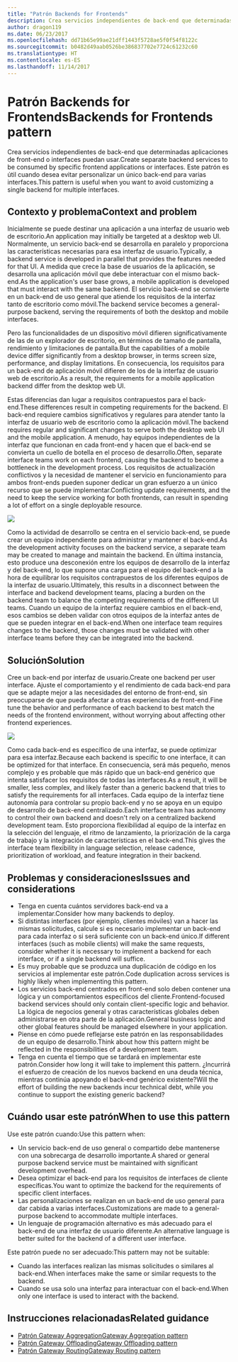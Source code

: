 ```yaml
---
title: "Patrón Backends for Frontends"
description: Crea servicios independientes de back-end que determinadas aplicaciones de front-end o interfaces puedan usar.
author: dragon119
ms.date: 06/23/2017
ms.openlocfilehash: dd71b65e99ae21dff1443f5728ae5f0f54f8122c
ms.sourcegitcommit: b0482d49aab0526be386837702e7724c61232c60
ms.translationtype: HT
ms.contentlocale: es-ES
ms.lasthandoff: 11/14/2017
---
```

# <a name="backends-for-frontends-pattern"></a><span data-ttu-id="f5cd1-103">Patrón Backends for Frontends</span><span class="sxs-lookup"><span data-stu-id="f5cd1-103">Backends for Frontends pattern</span></span>

<span data-ttu-id="f5cd1-104">Crea servicios independientes de back-end que determinadas aplicaciones de front-end o interfaces puedan usar.</span><span class="sxs-lookup"><span data-stu-id="f5cd1-104">Create separate backend services to be consumed by specific frontend applications or interfaces.</span></span> <span data-ttu-id="f5cd1-105">Este patrón es útil cuando desea evitar personalizar un único back-end para varias interfaces.</span><span class="sxs-lookup"><span data-stu-id="f5cd1-105">This pattern is useful when you want to avoid customizing a single backend for multiple interfaces.</span></span>

## <a name="context-and-problem"></a><span data-ttu-id="f5cd1-106">Contexto y problema</span><span class="sxs-lookup"><span data-stu-id="f5cd1-106">Context and problem</span></span>

<span data-ttu-id="f5cd1-107">Inicialmente se puede destinar una aplicación a una interfaz de usuario web de escritorio.</span><span class="sxs-lookup"><span data-stu-id="f5cd1-107">An application may initially be targeted at a desktop web UI.</span></span> <span data-ttu-id="f5cd1-108">Normalmente, un servicio back-end se desarrolla en paralelo y proporciona las características necesarias para esa interfaz de usuario.</span><span class="sxs-lookup"><span data-stu-id="f5cd1-108">Typically, a backend service is developed in parallel that provides the features needed for that UI.</span></span> <span data-ttu-id="f5cd1-109">A medida que crece la base de usuarios de la aplicación, se desarrolla una aplicación móvil que debe interactuar con el mismo back-end.</span><span class="sxs-lookup"><span data-stu-id="f5cd1-109">As the application's user base grows, a mobile application is developed that must interact with the same backend.</span></span> <span data-ttu-id="f5cd1-110">El servicio back-end se convierte en un back-end de uso general que atiende los requisitos de la interfaz tanto de escritorio como móvil.</span><span class="sxs-lookup"><span data-stu-id="f5cd1-110">The backend service becomes a general-purpose backend, serving the requirements of both the desktop and mobile interfaces.</span></span>

<span data-ttu-id="f5cd1-111">Pero las funcionalidades de un dispositivo móvil difieren significativamente de las de un explorador de escritorio, en términos de tamaño de pantalla, rendimiento y limitaciones de pantalla.</span><span class="sxs-lookup"><span data-stu-id="f5cd1-111">But the capabilities of a mobile device differ significantly from a desktop browser, in terms screen size, performance, and display limitations.</span></span> <span data-ttu-id="f5cd1-112">En consecuencia, los requisitos para un back-end de aplicación móvil difieren de los de la interfaz de usuario web de escritorio.</span><span class="sxs-lookup"><span data-stu-id="f5cd1-112">As a result, the requirements for a mobile application backend differ from the desktop web UI.</span></span> 

<span data-ttu-id="f5cd1-113">Estas diferencias dan lugar a requisitos contrapuestos para el back-end.</span><span class="sxs-lookup"><span data-stu-id="f5cd1-113">These differences result in competing requirements for the backend.</span></span> <span data-ttu-id="f5cd1-114">El back-end requiere cambios significativos y regulares para atender tanto la interfaz de usuario web de escritorio como la aplicación móvil.</span><span class="sxs-lookup"><span data-stu-id="f5cd1-114">The backend requires regular and significant changes to serve both the desktop web UI and the mobile application.</span></span> <span data-ttu-id="f5cd1-115">A menudo, hay equipos independientes de la interfaz que funcionan en cada front-end y hacen que el back-end se convierta un cuello de botella en el proceso de desarrollo.</span><span class="sxs-lookup"><span data-stu-id="f5cd1-115">Often, separate interface teams work on each frontend, causing the backend to become a bottleneck in the development process.</span></span> <span data-ttu-id="f5cd1-116">Los requisitos de actualización conflictivos y la necesidad de mantener el servicio en funcionamiento para ambos front-ends pueden suponer dedicar un gran esfuerzo a un único recurso que se puede implementar.</span><span class="sxs-lookup"><span data-stu-id="f5cd1-116">Conflicting update requirements, and the need to keep the service working for both frontends, can result in spending a lot of effort on a single deployable resource.</span></span>

![](./_images/backend-for-frontend.png) 

<span data-ttu-id="f5cd1-117">Como la actividad de desarrollo se centra en el servicio back-end, se puede crear un equipo independiente para administrar y mantener el back-end.</span><span class="sxs-lookup"><span data-stu-id="f5cd1-117">As the development activity focuses on the backend service, a separate team may be created to manage and maintain the backend.</span></span> <span data-ttu-id="f5cd1-118">En última instancia, esto produce una desconexión entre los equipos de desarrollo de la interfaz y del back-end, lo que supone una carga para el equipo del back-end a la hora de equilibrar los requisitos contrapuestos de los diferentes equipos de la interfaz de usuario.</span><span class="sxs-lookup"><span data-stu-id="f5cd1-118">Ultimately, this results in a disconnect between the interface and backend development teams, placing a burden on the backend team to balance the competing requirements of the different UI teams.</span></span> <span data-ttu-id="f5cd1-119">Cuando un equipo de la interfaz requiere cambios en el back-end, esos cambios se deben validar con otros equipos de la interfaz antes de que se pueden integrar en el back-end.</span><span class="sxs-lookup"><span data-stu-id="f5cd1-119">When one interface team requires changes to the backend, those changes must be validated with other interface teams before they can be integrated into the backend.</span></span> 

## <a name="solution"></a><span data-ttu-id="f5cd1-120">Solución</span><span class="sxs-lookup"><span data-stu-id="f5cd1-120">Solution</span></span>

<span data-ttu-id="f5cd1-121">Cree un back-end por interfaz de usuario.</span><span class="sxs-lookup"><span data-stu-id="f5cd1-121">Create one backend per user interface.</span></span> <span data-ttu-id="f5cd1-122">Ajuste el comportamiento y el rendimiento de cada back-end para que se adapte mejor a las necesidades del entorno de front-end, sin preocuparse de que pueda afectar a otras experiencias de front-end.</span><span class="sxs-lookup"><span data-stu-id="f5cd1-122">Fine tune the behavior and performance of each backend to best match the needs of the frontend environment, without worrying about affecting other frontend experiences.</span></span>

![](./_images/backend-for-frontend-example.png) 

<span data-ttu-id="f5cd1-123">Como cada back-end es específico de una interfaz, se puede optimizar para esa interfaz.</span><span class="sxs-lookup"><span data-stu-id="f5cd1-123">Because each backend is specific to one interface, it can be optimized for that interface.</span></span> <span data-ttu-id="f5cd1-124">En consecuencia, será más pequeño, menos complejo y es probable que más rápido que un back-end genérico que intenta satisfacer los requisitos de todas las interfaces.</span><span class="sxs-lookup"><span data-stu-id="f5cd1-124">As a result, it will be smaller, less complex, and likely faster than a generic backend that tries to satisfy the requirements for all interfaces.</span></span> <span data-ttu-id="f5cd1-125">Cada equipo de la interfaz tiene autonomía para controlar su propio back-end y no se apoya en un equipo de desarrollo de back-end centralizado.</span><span class="sxs-lookup"><span data-stu-id="f5cd1-125">Each interface team has autonomy to control their own backend and doesn't rely on a centralized backend development team.</span></span> <span data-ttu-id="f5cd1-126">Esto proporciona flexibilidad al equipo de la interfaz en la selección del lenguaje, el ritmo de lanzamiento, la priorización de la carga de trabajo y la integración de características en el back-end.</span><span class="sxs-lookup"><span data-stu-id="f5cd1-126">This gives the interface team flexibility in language selection, release cadence, prioritization of workload, and feature integration in their backend.</span></span>

## <a name="issues-and-considerations"></a><span data-ttu-id="f5cd1-127">Problemas y consideraciones</span><span class="sxs-lookup"><span data-stu-id="f5cd1-127">Issues and considerations</span></span>

- <span data-ttu-id="f5cd1-128">Tenga en cuenta cuántos servidores back-end va a implementar.</span><span class="sxs-lookup"><span data-stu-id="f5cd1-128">Consider how many backends to deploy.</span></span>
- <span data-ttu-id="f5cd1-129">Si distintas interfaces (por ejemplo, clientes móviles) van a hacer las mismas solicitudes, calcule si es necesario implementar un back-end para cada interfaz o si será suficiente con un back-end único.</span><span class="sxs-lookup"><span data-stu-id="f5cd1-129">If different interfaces (such as mobile clients) will make the same requests, consider whether it is necessary to implement a backend for each interface, or if a single backend will suffice.</span></span>
- <span data-ttu-id="f5cd1-130">Es muy probable que se produzca una duplicación de código en los servicios al implementar este patrón.</span><span class="sxs-lookup"><span data-stu-id="f5cd1-130">Code duplication across services is highly likely when implementing this pattern.</span></span>
- <span data-ttu-id="f5cd1-131">Los servicios back-end centrados en front-end solo deben contener una lógica y un comportamientos específicos del cliente.</span><span class="sxs-lookup"><span data-stu-id="f5cd1-131">Frontend-focused backend services should only contain client-specific logic and behavior.</span></span> <span data-ttu-id="f5cd1-132">La lógica de negocios general y otras características globales deben administrarse en otra parte de la aplicación.</span><span class="sxs-lookup"><span data-stu-id="f5cd1-132">General business logic and other global features should be managed elsewhere in your application.</span></span>
- <span data-ttu-id="f5cd1-133">Piense en cómo puede reflejarse este patrón en las responsabilidades de un equipo de desarrollo.</span><span class="sxs-lookup"><span data-stu-id="f5cd1-133">Think about how this pattern might be reflected in the responsibilities of a development team.</span></span>
- <span data-ttu-id="f5cd1-134">Tenga en cuenta el tiempo que se tardará en implementar este patrón.</span><span class="sxs-lookup"><span data-stu-id="f5cd1-134">Consider how long it will take to implement this pattern.</span></span> <span data-ttu-id="f5cd1-135">¿Incurrirá el esfuerzo de creación de los nuevos backend en una deuda técnica, mientras continúa apoyando el back-end genérico existente?</span><span class="sxs-lookup"><span data-stu-id="f5cd1-135">Will the effort of building the new backends incur technical debt, while you continue to support the existing generic backend?</span></span>

## <a name="when-to-use-this-pattern"></a><span data-ttu-id="f5cd1-136">Cuándo usar este patrón</span><span class="sxs-lookup"><span data-stu-id="f5cd1-136">When to use this pattern</span></span>

<span data-ttu-id="f5cd1-137">Use este patrón cuando:</span><span class="sxs-lookup"><span data-stu-id="f5cd1-137">Use this pattern when:</span></span>

- <span data-ttu-id="f5cd1-138">Un servicio back-end de uso general o compartido debe mantenerse con una sobrecarga de desarrollo importante.</span><span class="sxs-lookup"><span data-stu-id="f5cd1-138">A shared or general purpose backend service must be maintained with significant development overhead.</span></span>
- <span data-ttu-id="f5cd1-139">Desea optimizar el back-end para los requisitos de interfaces de cliente específicas.</span><span class="sxs-lookup"><span data-stu-id="f5cd1-139">You want to optimize the backend for the requirements of specific client interfaces.</span></span>
- <span data-ttu-id="f5cd1-140">Las personalizaciones se realizan en un back-end de uso general para dar cabida a varias interfaces.</span><span class="sxs-lookup"><span data-stu-id="f5cd1-140">Customizations are made to a general-purpose backend to accommodate multiple interfaces.</span></span>
- <span data-ttu-id="f5cd1-141">Un lenguaje de programación alternativo es más adecuado para el back-end de una interfaz de usuario diferente.</span><span class="sxs-lookup"><span data-stu-id="f5cd1-141">An alternative language is better suited for the backend of a different user interface.</span></span>

<span data-ttu-id="f5cd1-142">Este patrón puede no ser adecuado:</span><span class="sxs-lookup"><span data-stu-id="f5cd1-142">This pattern may not be suitable:</span></span>

- <span data-ttu-id="f5cd1-143">Cuando las interfaces realizan las mismas solicitudes o similares al back-end.</span><span class="sxs-lookup"><span data-stu-id="f5cd1-143">When interfaces make the same or similar requests to the backend.</span></span>
- <span data-ttu-id="f5cd1-144">Cuando se usa solo una interfaz para interactuar con el back-end.</span><span class="sxs-lookup"><span data-stu-id="f5cd1-144">When only one interface is used to interact with the backend.</span></span>

## <a name="related-guidance"></a><span data-ttu-id="f5cd1-145">Instrucciones relacionadas</span><span class="sxs-lookup"><span data-stu-id="f5cd1-145">Related guidance</span></span>

- [<span data-ttu-id="f5cd1-146">Patrón Gateway Aggregation</span><span class="sxs-lookup"><span data-stu-id="f5cd1-146">Gateway Aggregation pattern</span></span>](./gateway-aggregation.md)
- [<span data-ttu-id="f5cd1-147">Patrón Gateway Offloading</span><span class="sxs-lookup"><span data-stu-id="f5cd1-147">Gateway Offloading pattern</span></span>](./gateway-offloading.md)
- [<span data-ttu-id="f5cd1-148">Patrón Gateway Routing</span><span class="sxs-lookup"><span data-stu-id="f5cd1-148">Gateway Routing pattern</span></span>](./gateway-routing.md)


